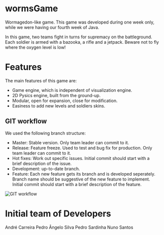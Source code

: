 # wormsGame

Wormagedon-like game. This game was developed during one week only, while we were having our fourth week of Java.

In this game, two teams fight in turns for supremacy on the battleground. Each soldier is armed with a bazooka, a rifle and a jetpack. Beware not to fly where the oxygen level is low!

# Features

The main features of this game are:
* Game engine, which is independent of visualization engine.
* 2D Pysics engine, built from the ground-up.
* Modular, open for expansion, close for modification.
* Easiness to add new levels and soldiers skins.

## GIT workflow ##

We used the following branch structure:
* Master: Stable version. Only team leader can commit to it.
* Release: Feature freeze. Used to test and bug fix for production. Only team
  leader can commit to it.
* Hot fixes: Work out specific issues. Initial commit should start with a
  brief description of the issue.
* Development: up-to-date branch.
* Feature: Each new feature gets its branch and is developed seperately.
  Branch name should be suggestive of the new feature to implement. Initial
commit should start with a brief description of the feature.

![GIT workflow](https://nvie.com/img/git-model@2x.png)

# Initial team of Developers

André Carreira
Pedro Ângelo Silva
Pedro Sardinha
Nuno Santos
